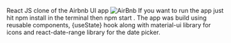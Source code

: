 React JS clone of the Airbnb UI app
![AirBnb](https://user-images.githubusercontent.com/15197958/172471135-143467ce-0640-4169-b854-7a476501c505.png)
If you want to run the app just hit npm install in the terminal then npm start .
The app was build using reusable components, {useState} hook along with material-ui library for icons and react-date-range library for the date picker. 
